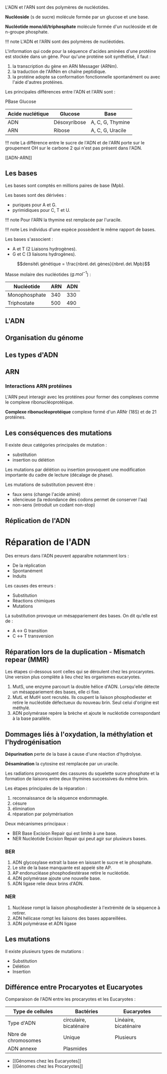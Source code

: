L'ADN et l'ARN sont des polymères de nucléotides.

__Nucléoside__ (s de sucre) molécule formée par un glucose et une base.

__Nucléotide mono/di/triphosphate__ molécule formée d'un nucléoside et de n-groupe phosphate.

!!! note
    L'ADN et l'ARN sont des polymères de nucléotides.

L'information qui code pour la séquence d'acides aminées d'une protéine est stockée dans un gène. Pour qu'une protéine soit synthétisé, il faut :

1. la transcription du gène en ARN Messager (ARNm).
2. la traduction de l'ARNm en chaîne peptidique.
3. la protéine adopte sa conformation fonctionnelle spontanément ou avec l'aide d'autres protéines.

Les principales différences entre l'ADN et l'ARN sont :

PBase Glucose

Acide nuclétique    | Glucose             | Base
--------------------|---------------------|----
ADN                 | Désoxyribose        | A, C, G, Thymine
ARN                 | Ribose              | A, C, G, Uracile

!!! note
    La différence entre le sucre de l'ADN et de l'ARN porte sur le groupement OH sur le carbone 2 qui n'est pas présent dans l'ADN.

[[ADN-ARN]]
## Les bases

Les bases sont comptés en millions paires de base (Mpb).

Les bases sont des dérivées :

* puriques pour A et G.
* pyrimidiques pour C, T et U.

!!! note
    Pour l'ARN la thymine est remplacée par l'uracile.

!!! note
    Les individus d'une espèce possèdent le même rapport de bases.

Les bases s'associent :

* A et T (2 Liaisons hydrogènes).
* G et C (3 liaisons hydrogènes).

$$densité\ génétique = \frac{nbre\ de\ gènes}{nbre\ de\ Mpb}$$

Masse molaire des nucléotides ($g.mol^{-1}$) :

Nucléotide    | ARN | ADN
--------------|-----|-----
Monophosphate | 340 | 330
Triphostate   | 500 | 490

## L'ADN


## Organisation du génome


## Les types d'ADN


## ARN


### Interactions ARN protéines

L'ARN peut interagir avec les protéines pour former des complexes comme le complexe ribonucléoprotéique.

__Complexe ribonucléoprotéique__ complexe formé d'un ARNr (18S) et de 21 protéines.

## Les conséquences des mutations

Il existe deux catégories principales de mutation :

* substitution
* insertion ou délétion

Les mutations par délétion ou insertion provoquent une modification importante du cadre de lecture (décalage de phase).

Les mutations de substitution peuvent être :

* faux sens (change l'acide aminé)
* silencieuse (la redondance des codons permet de conserver l'aa)
* non-sens (introduit un codant non-stop)

## Réplication de l'ADN


# Réparation de l'ADN

Des erreurs dans l'ADN peuvent apparaître notamment lors :

* De la réplication
* Spontanément
* Induits

Les causes des erreurs :

* Substitution
* Réactions chimiques
* Mutations

La substitution provoque un mésappariement des bases. On dit qu'elle est de :

* A ↔ G transition
* C ↔ T transversion

## Réparation lors de la duplication - Mismatch repear (MMR)

Les étapes ci-dessous sont celles qui se déroulent chez les procaryotes. Une version plus complète à lieu chez les organismes eucaryotes.

1. MutS, une enzyme parcourt la double hélice d'ADN. Lorsqu'elle détecte un mésappariement des bases, elle ci fixe.
2. MutL et MutH sont recrutés. Ils coupent la liaison phosphodiester et retire le nucléotide défectueux du nouveau brin. Seul celui d'origine est méthylé.
3. ADN polymérase repère la brèche et ajoute le nucléotide correspondant à la base parallèle.

## Dommages liés à l'oxydation, la méthylation et l'hydrogénisation

__Dépurination__ perte de la base à cause d'une réaction d'hydrolyse.

__Désamination__ la cytosine est remplacée par un uracile.

Les radiations provoquent des cassures du squelette sucre phosphate et la formation de liaisons entre deux thymines successives du même brin.

Les étapes principales de la réparation :

1. reconnaissance de la séquence endommagée.
2. césure
3. élimination
4. réparation par polymérisation

Deux mécanismes principaux :

* BER Base Excision Repair qui est limité à une base.
* NER Nucléotide Excision Repair qui peut agir sur plusieurs bases.

### BER

1. ADN glycosylase extrait la base en laissant le sucre et le phosphate.
2. Le site de la base manquante est appelé site AP.
3. AP endonucléase phosphodiestérase retire le nucléotide.
4. ADN polymérase ajoute une nouvelle base.
5. ADN ligase relie deux brins d'ADN.

### NER

1. Nucléase rompt la liaison phosphodiester à l'extrémité de la séquence à retirer.
2. ADN hélicase rompt les liaisons des bases appareillées.
3. ADN polymérase et ADN ligase

## Les mutations

Il existe plusieurs types de mutations :

* Substitution
* Délétion
* Insertion

## Différence entre Procaryotes et Eucaryotes

Comparaison de l'ADN entre les procaryotes et les Eucaryotes :

| Type de cellules    | Bactéries               | Eucaryotes            |
|---------------------|-------------------------|-----------------------|
| Type d'ADN          | circulaire, bicaténaire | Linéaire, bicaténaire |
| Nbre de chromosomes | Unique                  | Plusieurs             |
| ADN annexe          | Plasmides               |                       |

* [[Génomes chez les Eucaryotes]]
* [[Génomes chez les Procaryotes]]
